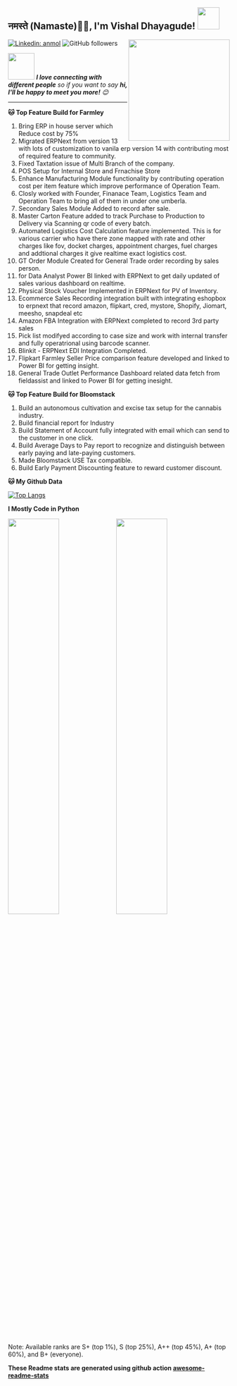 <h2>नमस्ते (Namaste)🙏🏻, I'm Vishal Dhayagude! <img src="https://media.giphy.com/media/12oufCB0MyZ1Go/giphy.gif" width="50"></h2>
<img align='right' src="https://media.giphy.com/media/M9gbBd9nbDrOTu1Mqx/giphy.gif" width="230">


[![Linkedin: anmol](https://img.shields.io/badge/-vishal-blue?style=flat-square&logo=Linkedin&logoColor=white&link=https://www.linkedin.com/in/vishdha/)](https://www.linkedin.com/in/vishdha/)
![GitHub followers](https://img.shields.io/github/followers/vishdha?label=Follow&style=social)

<img src="https://media.giphy.com/media/LnQjpWaON8nhr21vNW/giphy.gif" width="60"> <em><b>I love connecting with different people</b> so if you want to say <b>hi, I'll be happy to meet you more!</b> 😊</em>

---
<!--START_SECTION:waka-->
**🐱 Top Feature Build for Farmley**
 1. Bring ERP in house server which Reduce cost by 75%
 2. Migrated ERPNext from version 13 with lots of customization to vanila erp version 14 with contributing most of required feature to community.
 3. Fixed Taxtation issue of Multi Branch of the company.
 4. POS Setup for Internal Store and Frnachise Store
 5. Enhance Manufacturing Module functionality by contributing operation cost per item feature which improve performance of Operation Team.
 6. Closly worked with Founder, Finanace Team, Logistics Team and Operation Team to bring all of them in under one umberla.
 7. Secondary Sales Module Added to record after sale.
 8. Master Carton Feature added to track Purchase to Production to Delivery via Scanning qr code of every batch.
 9. Automated Logistics Cost Calculation feature implemented. This is for various carrier who have there zone mapped with rate and other charges like fov, docket charges, appointment charges, fuel charges and addtional charges it give realtime exact logistics cost.
 10. GT Order Module Created for General Trade order recording by sales person.
 11. for Data Analyst Power BI linked with ERPNext to get daily updated of sales various dashboard on realtime.
 12. Physical Stock Voucher Implemented in ERPNext for PV of Inventory.
 13. Ecommerce Sales Recording integration built with integrating eshopbox to erpnext that record amazon, flipkart, cred, mystore, Shopify, Jiomart, meesho, snapdeal etc
 14. Amazon FBA Integration with ERPNext completed to record 3rd party sales
 15. Pick list modifyed according to case size and work with internal transfer and fully operatrional using barcode scanner.
 16. Blinkit - ERPNext EDI Integration Completed.
 17. Flipkart Farmley Seller Price comparison feature developed and linked to Power BI for getting insight.
 18. General Trade Outlet Performance Dashboard related data fetch from fieldassist and linked to Power BI for getting inesight.

**🐱 Top Feature Build for Bloomstack**
 1. Build an autonomous cultivation and excise tax setup for the cannabis industry.
 2. Build financial report for Industry
 3. Build Statement of Account fully integrated with email which can send to the customer in one click.
 4. Build Average Days to Pay report to recognize and distinguish between early paying and late-paying customers.
 5. Made Bloomstack USE Tax compatible.
 6. Build Early Payment Discounting feature to reward customer discount.


**🐱 My Github Data**

[![Top Langs](https://github-readme-stats.vercel.app/api/top-langs/?username=vishdha&layout=compact)](https://github.com/vishdha/github-readme-stats)



**I Mostly Code in Python** 

<p align="left">
  <img width="48%" src="https://github-readme-stats.vercel.app/api?username=vishdha&show_icons=true&theme=swift&count_private=true&include_all_commits=true" /> 
  <img width="48%" src="https://github-readme-streak-stats.herokuapp.com/?user=vishdha&theme=swift" />
 Note: Available ranks are S+ (top 1%), S (top 25%), A++ (top 45%), A+ (top 60%), and B+ (everyone). 
</p>  
<!--END_SECTION:waka-->

**These Readme stats are generated using github action [awesome-readme-stats](https://github.com/anmol098/waka-readme-stats)**
